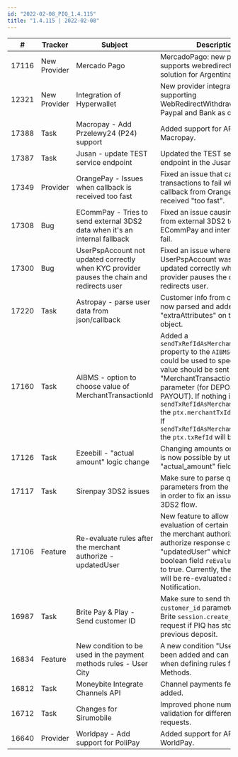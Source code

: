 ```yaml
--- 
id: "2022-02-08_PIQ_1.4.115"
title: "1.4.115 | 2022-02-08"
--- 
```

| #     | Tracker     | Subject   | Description    |
|-------|-------------|-----------|----------------|
| 17116 | New Provider | Mercado Pago | MercadoPago: new provider that supports webredirect deposit solution for Argentina. | 
| 12321 | New Provider | Integration of Hyperwallet | New provider integration supporting WebRedirectWithdrawals with Paypal and Bank as options. |
| 17388 | Task | Macropay - Add Przelewy24 (P24) support | Added support for APM P24 via Macropay. | 
| 17387 | Task | Jusan - update TEST service endpoint | Updated the TEST service endpoint in the JusanConfig. | 
| 17349 | Provider | OrangePay - Issues when callback is received too fast | Fixed an issue that caused transactions to fail when the callback from OrangePay was received "too fast". | 
| 17308 | Bug | ECommPay - Tries to send external 3DS2 data when it's an internal fallback | Fixed an issue causing fallbacks from external 3DS2 to ECommPay and internal 3DS2 to fail. | 
| 17300 | Bug | UserPspAccount not updated correctly when KYC provider pauses the chain and redirects user | Fixed an issue where UserPspAccount was not updated correctly when KYC provider pauses the chain and redirects user. | 
| 17220 | Task | Astropay - parse user data from json/callback | Customer info from callbacks is now parsed and added to "extraAttributes" on the payment object. | 
| 17160 | Task | AIBMS - option to choose value of MerchantTransactionId | Added a `sendTxRefIdAsMerchantTxId` property to the `AIBMSConfig` that could be used to specify which value should be sent as the "MerchantTransactionId" request parameter (for DEPOSIT and PAYOUT). If nothing is set or `sendTxRefIdAsMerchantTxId=false` the `ptx.merchantTxId` will be sent. If `sendTxRefIdAsMerchantTxId=true` the `ptx.txRefId` will be sent. | 
| 17126 | Task | Ezeebill - "actual amount" logic change | Changing amounts on callbacks is now possible by utilizing the "actual_amount" field. | 
| 17117 | Task | Sirenpay 3DS2 issues | Make sure to parse query parameters from the redirect URL in order to fix an issue with the 3DS2 flow. | 
| 17106 | Feature | Re-evaluate rules after the merchant authorize - updatedUser | New feature to allow re-evaluation of certain rules after the merchant authorize if the authorize response contains an "updatedUser" which has the boolean field `reEvaluateRules` set to true. Currently, the rules that will be re-evaluated are Limit and Notification. | 
| 16987 | Task | Brite Pay & Play - Send customer ID | Make sure to send the `customer_id` parameter in the Brite `session.create_deposit` request if PIQ has stored it from a previous deposit. | 
| 16834 | Feature | New condition to be used in the payment methods rules - User City | A new condition "User city" has been added and can be used e.g when defining rules for Payment Methods. | 
| 16812 | Task | Moneybite Integrate Channels API | Channel payments feature added. | 
| 16712 | Task | Changes for Sirumobile | Improved phone number validation for different variants of requests. | 
| 16640 | Provider | Worldpay - Add support for PoliPay | Added support for APM POLI via WorldPay. | 